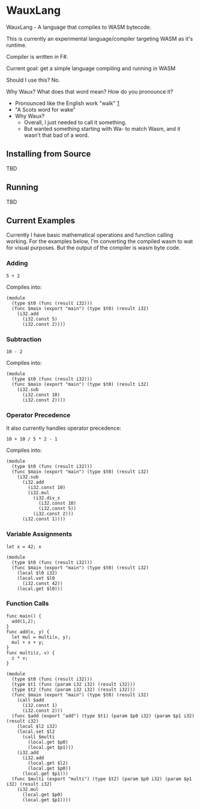 # WauxLang

WauxLang - A language that compiles to WASM bytecode.

This is currently an experimental language/compiler targeting WASM as it's runtime.

Compiler is written in F#.

Current goal: get a simple language compiling and running in WASM

Should I use this? No.

Why Waux? What does that word mean? How do you pronounce it?
  * Pronounced like the English work "walk" [1](https://www.collinsdictionary.com/us/dictionary/english/wauk)
  * "A Scots word for wake"
  * Why Waux?
    * Overall, I just needed to call it something.
    * But wanted something starting with Wa- to match Wasm, and it wasn't that bad of a word. 

## Installing from Source

TBD

## Running

TBD

## Current Examples

Currently I have basic mathematical operations and function calling working. For the examples below, I'm converting the compiled wasm to wat for visual purposes. But the output of the compiler is wasm byte code.

### Adding

```
5 + 2
```

Compiles into:

```wat
(module
  (type $t0 (func (result i32)))
  (func $main (export "main") (type $t0) (result i32)
    (i32.add
      (i32.const 5)
      (i32.const 2))))
```

### Subtraction

`10 - 2`

Compiles into:

```wat
(module
  (type $t0 (func (result i32)))
  (func $main (export "main") (type $t0) (result i32)
    (i32.sub
      (i32.const 10)
      (i32.const 2))))
```

### Operator Precedence

It also currently handles operator precedence:

`10 + 10 / 5 * 2 - 1`

Compiles into:

```wat
(module
  (type $t0 (func (result i32)))
  (func $main (export "main") (type $t0) (result i32)
    (i32.sub
      (i32.add
        (i32.const 10)
        (i32.mul
          (i32.div_s
            (i32.const 10)
            (i32.const 5))
          (i32.const 2)))
      (i32.const 1))))
```

### Variable Assignments

`let x = 42; x`

```wat
(module
  (type $t0 (func (result i32)))
  (func $main (export "main") (type $t0) (result i32)
    (local $l0 i32)
    (local.set $l0
      (i32.const 42))
    (local.get $l0)))

```

### Function Calls

```
func main() { 
  add(1,2); 
}
func add(x, y) {
  let mul = multi(x, y);
  mul + x + y;
} 
func multi(z, v) {
  z * v; 
}
```

```wat
(module
  (type $t0 (func (result i32)))
  (type $t1 (func (param i32 i32) (result i32)))
  (type $t2 (func (param i32 i32) (result i32)))
  (func $main (export "main") (type $t0) (result i32)
    (call $add
      (i32.const 1)
      (i32.const 2)))
  (func $add (export "add") (type $t1) (param $p0 i32) (param $p1 i32) (result i32)
    (local $l2 i32)
    (local.set $l2
      (call $multi
        (local.get $p0)
        (local.get $p1)))
    (i32.add
      (i32.add
        (local.get $l2)
        (local.get $p0))
      (local.get $p1)))
  (func $multi (export "multi") (type $t2) (param $p0 i32) (param $p1 i32) (result i32)
    (i32.mul
      (local.get $p0)
      (local.get $p1))))
```

